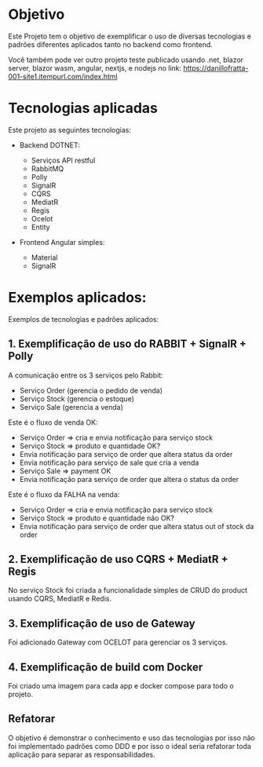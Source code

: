 # Objetivo

Este Projeto tem o objetivo de exemplificar o uso de diversas tecnologias e padrões diferentes aplicados tanto no backend como frontend.

Você também pode ver outro projeto teste publicado usando .net, blazor server, blazor wasm, angular, nextjs, e nodejs no link: https://danillofratta-001-site1.itempurl.com/index.html

# Tecnologias aplicadas

Este projeto as seguintes tecnologias:
* Backend DOTNET:
  *	Serviços API restful
  *	RabbitMQ
  *	Polly 
  *	SignalR 
  *	CQRS
  *	MediatR
  *	Regis 
  *	Ocelot 
  *	Entity

* Frontend Angular simples:
  * Material
  * SignalR
 
# Exemplos aplicados:

Exemplos de tecnologias e padrões aplicados:

## 1.	Exemplificação de uso do RABBIT + SignalR + Polly

A comunicação entre os 3 serviços pelo Rabbit:
*	Serviço Order (gerencia o pedido de  venda)
*	Serviço Stock (gerencia o estoque)
*	Serviço Sale (gerencia a venda)

Este é o fluxo de venda OK:
*	Serviço Order => cria e envia notificação para serviço stock
*	Serviço Stock => produto e quantidade OK?
 * Envia notificação para serviço de order que altera status da order
 * Envia notificação para serviço de sale que cria a venda 
*	Serviço Sale => payment OK
 *	Envia notificação para serviço de order que altera o status da order

Este é o fluxo da FALHA na venda:
*	Serviço Order => cria e envia notificação para serviço stock
*	Serviço Stock => produto e quantidade não OK?
 * Envia notificação para serviço de order que altera status out of stock da order 

## 2.	Exemplificação de uso CQRS + MediatR + Regis

No serviço Stock foi criada a funcionalidade simples de CRUD do product usando CQRS, MediatR e Redis.

## 3.	Exemplificação de uso de Gateway

Foi adicionado Gateway com OCELOT para gerenciar os 3 serviços.

## 4.	Exemplificação de build com Docker

Foi criado uma imagem para cada app e docker compose para todo o projeto.

## Refatorar

O objetivo é demonstrar o conhecimento e uso das tecnologias por isso não foi implementado padrões como DDD e por isso o ideal seria refatorar toda aplicação para separar as responsabilidades.

